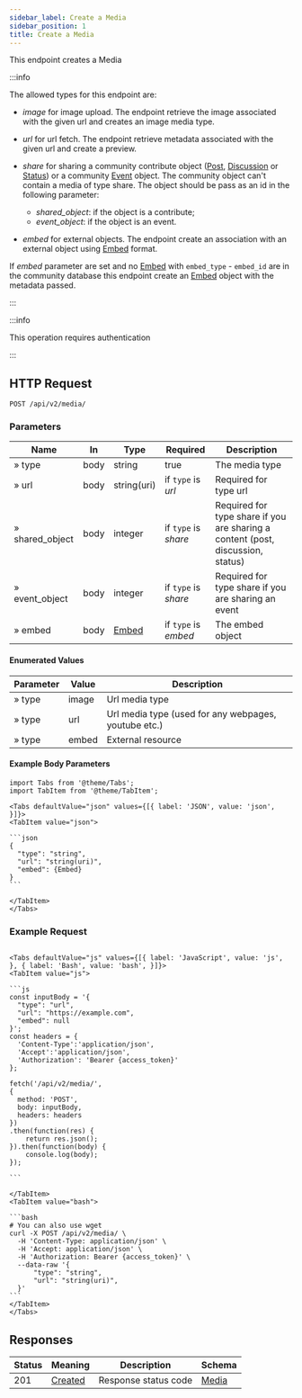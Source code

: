 ```yaml
---
sidebar_label: Create a Media
sidebar_position: 1
title: Create a Media
---
```


This endpoint creates a Media

:::info

The allowed types for this endpoint are:

- *image* for image upload. The endpoint retrieve the image associated with the given url and creates an image media
  type.

- *url* for url fetch. The endpoint retrieve metadata associated with the given url and create a preview.

- *share* for sharing a community contribute
  object ([Post](/docs/apireference/v2/schemas/post), [Discussion](/docs/apireference/v2/schemas/discussion)
  or [Status](/docs/apireference/v2/schemas/status)) or a community [Event](/docs/apireference/v2/schemas/event) object.
  The community object can't contain a media of type share. The object should be pass as an id in the following
  parameter:
    - _shared_object_: if the object is a contribute;
    - _event_object_: if the object is an event.

- *embed* for external objects. The endpoint create an association with an external object
  using [Embed](/docs/apireference/v2/schemas/embed) format.

If *embed* parameter are set and no [Embed](/docs/apireference/v2/schemas/embed) with `embed_type` - `embed_id` are in
the community database this endpoint create an [Embed](/docs/apireference/v2/schemas/embed) object with the metadata
passed.

:::

:::info

This operation requires authentication

:::

## HTTP Request

`POST /api/v2/media/`

### Parameters

| Name            | In   | Type                                         | Required             | Description                                                                     |
|-----------------|------|----------------------------------------------|----------------------|---------------------------------------------------------------------------------|
| » type          | body | string                                       | true                 | The media type                                                                  |
| » url           | body | string(uri)                                  | if `type` is *url*   | Required for type url                                                           |
| » shared_object | body | integer                                      | if `type` is *share* | Required for type share if you are sharing a content (post, discussion, status) |
| » event_object  | body | integer                                      | if `type` is *share* | Required for type share if you are sharing an event                             |
| » embed         | body | [Embed](/docs/apireference/v2/schemas/embed) | if `type` is *embed* | The embed object                                                                |

#### Enumerated Values

| Parameter | Value | Description                                          |
|-----------|-------|------------------------------------------------------|
| » type    | image | Url media type                                       |
| » type    | url   | Url media type (used for any webpages, youtube etc.) |
| » type    | embed | External resource                                    |

#### Example Body Parameters

````mdx-code-block
import Tabs from '@theme/Tabs';
import TabItem from '@theme/TabItem';

<Tabs defaultValue="json" values={[{ label: 'JSON', value: 'json', }]}>
<TabItem value="json">

```json
{
  "type": "string",
  "url": "string(uri)",
  "embed": {Embed}
}
```

</TabItem>
</Tabs>
````

### Example Request

````mdx-code-block

<Tabs defaultValue="js" values={[{ label: 'JavaScript', value: 'js', }, { label: 'Bash', value: 'bash', }]}>
<TabItem value="js">

```js
const inputBody = '{
  "type": "url",
  "url": "https://example.com",
  "embed": null
}';
const headers = {
  'Content-Type':'application/json',
  'Accept':'application/json',
  'Authorization': 'Bearer {access_token}'
};

fetch('/api/v2/media/',
{
  method: 'POST',
  body: inputBody,
  headers: headers
})
.then(function(res) {
    return res.json();
}).then(function(body) {
    console.log(body);
});

```

</TabItem>
<TabItem value="bash">

```bash
# You can also use wget
curl -X POST /api/v2/media/ \
  -H 'Content-Type: application/json' \
  -H 'Accept: application/json' \
  -H 'Authorization: Bearer {access_token}' \
  --data-raw '{
      "type": "string",
      "url": "string(uri)",
  }'
```
</TabItem>
</Tabs>
````

## Responses

| Status | Meaning                                                      | Description          | Schema                                       |
|--------|--------------------------------------------------------------|----------------------|----------------------------------------------|
| 201    | [Created](https://tools.ietf.org/html/rfc7231#section-6.3.2) | Response status code | [Media](/docs/apireference/v2/schemas/media) |
